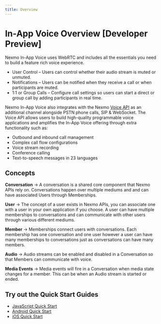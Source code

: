 ```yaml
---
title: Overview
---
```


# In-App Voice Overview [Developer Preview]

Nexmo In-App Voice uses WebRTC and includes all the essentials you need to build a feature rich voice experience. 

- User Control – Users can control whether their audio stream is muted or unmuted.
- Notifications  – Users can be notified when they receive a call or when participants are muted.
- 1:1 or Group Calls – Configure call settings so users can start a direct or group call by adding participants in real time.

Nexmo In-App Voice also integrates with the Nexmo [Voice API](/voice/voice-api/overview) as an additional channel alongside PSTN phone calls, SIP & WebSocket. The Voice API allows users to build high-quality programmable voice applications and amplifies the In-App Voice offering through extra functionality such as:

- Outbound and inbound call management
- Complex call flow configurations 
- Voice stream recording
- Conference calling 
- Text-to-speech messages in 23 languages 

## Concepts

**Conversation**
    -> A conversation is a shared core component that Nexmo APIs rely on. Conversations happen over multiple mediums and and can have associated Users through Memberships.

**User**
    -> The concept of a user exists in Nexmo APIs, you can associate one with a user in your own application if you choose. A user can have multiple memberships to conversations and can communicate with other users through various different mediums.

**Member**
    -> Memberships connect users with conversations. Each membership has one conversation and one user however a user can have many memberships to conversations just as conversations can have many members.

**Audio**
    -> Audio streams can be enabled and disabled in a Conversation so that Members can communicate with voice.

**Media Events**
    -> Media events will fire in a Conversation when media state changes for a member. This can be when an Audio stream is started or ended.

## Try out the Quick Start Guides

* [JavaScript Quick Start](/stitch/in-app-voice/guides/enable-audio/javascript)
* [Android Quick Start](/stitch/in-app-voice/guides/enable-audio/android)
* [iOS Quick Start](/stitch/in-app-voice/guides/enable-audio/ios)
